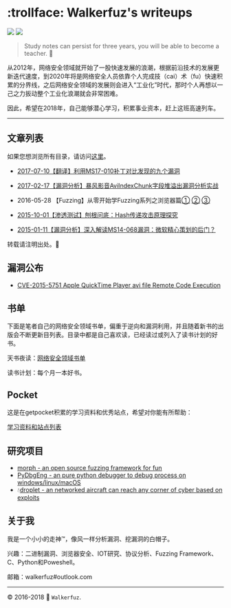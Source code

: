 # :trollface: Walkerfuz's writeups

[![](https://img.shields.io/github/forks/walkerfuz/writeups.svg)](https://github.com/walkerfuz/writeups/network) [![](https://img.shields.io/github/stars/walkerfuz/writeups.svg)](https://github.com/walkerfuz/writeups/stargazers)

> Study notes can persist for three years, you will be able to become a teacher. :watermelon:

从2012年，网络安全领域就开始了一股快速发展的浪潮，根据前沿技术的发展更新迭代速度，到2020年将是网络安全人员依靠个人完成技（cai）术（fu）快速积累的分界线，之后网络安全领域的发展则会进入“工业化”时代，那时个人再想以一己之力扳动整个工业化浪潮就会非常困难。

因此，希望在2018年，自己能够潜心学习，积累事业资本，赶上这班高速列车。

------

## 文章列表

如果您想浏览所有目录，请访问[这里](./notes)。

* [2017-07-10【翻译】利用MS17-010补丁对比发现的九个漏洞](./notes/translate_nine_bugs_i_found_from_ms_17_010_diff.md)

* [2017-02-17【漏洞分析】暴风影音AviIndexChunk字段堆溢出漏洞分析实战](http://www.freebuf.com/vuls/126892.html)

* 2016-05-28 【Fuzzing】从零开始学Fuzzing系列之浏览器篇[①](http://www.freebuf.com/web/105510.html) [②](http://www.freebuf.com/sectool/93130.html) [③](http://www.freebuf.com/sectool/89001.html)

* [2015-10-01【渗透测试】刨根问底：Hash传递攻击原理探究](http://www.freebuf.com/terminal/80186.html)

* [2015-01-11【漏洞分析】深入解读MS14-068漏洞：微软精心策划的后门？](http://www.freebuf.com/vuls/56081.html)

转载请注明出处。:ear_of_rice:

## 漏洞公布

* [CVE-2015-5751 Apple QuickTime Player avi file Remote Code Execution]()

## 书单

下面是笔者自己的网络安全领域书单，偏重于逆向和漏洞利用，并且随着新书的出版会不断更新目列表。目录中都是自己喜欢读，已经读过或列入了读书计划的好书。

天书夜读：[网络安全领域书单](./books)

读书计划：每个月一本好书。

## Pocket

这是在getpocket积累的学习资料和优秀站点，希望对你能有所帮助：

[学习资料和站点列表]()

## 研究项目

* [morph - an open source fuzzing framework for fun](https://github.com/walkerfuz/morph)
* [PyDbgEng - an pure python debugger to debug process on windows/linux/macOS](https://github.com/walkerfuz/PyDbgEng)
* :droplet:[droplet - an networked aircraft can reach any corner of cyber based on exploits](https://github.com/walkerfuz/droplet)

## 关于我

我是一个小小的走神™，像风一样分析漏洞、挖漏洞的白帽子。

兴趣：二进制漏洞、浏览器安全、IOT研究、协议分析、Fuzzing Framework、C、Python和Poweshell。

邮箱：walkerfuz#outlook.com

------
:copyright: 2016-2018  :rocket: `Walkerfuz`.